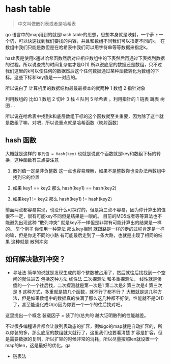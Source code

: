 # hash table
> 中文叫做散列表或者是哈希表

go 语言中的map用到的就是hash table的思想，思想本身就是映射，一个萝卜一个坑，可以快速找到我们要找的内容，并且和数组不同我们可以指定不同的k，
在数组中我们只能是数但是在哈希表中我们可以用字符串等等数据来指定k。

hash表是使用k通过哈希函数然后对应相应数组中的下表然后再通过下表找到数据的过程，所以说查找的时间复杂度才是O(1)
所以说底层的数据还是数组，只不过我们这里的k可以使任何的数据然后这个任何数据通过某种函数转化为数组的下标。这些下标和key值是一一对应的。

所以说白了 计算机里的数据结构最最最根本的就两种 1 数组 2 指针对象

利用数组的 比如 1 数组 2 切片 3 栈 4 队列 5 哈希表 。利用指针的 1 链表 跳表 树 图 ...

所以说在哈希表中找到k和底层数组下标的这个函数就至关重要，因为除了这个就是数组了嘛，对吧，所以说重点就是哈希函数（映射函数）
## hash 函数

大概就是这样的  `散列值 = Hash(key)` 也就是说这个函数就是key和数组下标的转换，这种函数有三点要注意

1. 散列值一定是非负整数 这一点也容易理解，如果不是整数你也没办法再数组中找到它的位置

2. 如果 key1 == key2 那么 hash(key1)  == hash(key2)

3. 如果key1 != key2 那么 hash(key1) != hash(key2)

前面两点都容易实现，也没什么可探讨的，但是第三点不容易，因为你计算出的值很不一定，很有可能key不同但是结果是一眼的。
目前的MD5或者等等算法也不能避免出现这种 “散列冲突” 就是key不一样但是非常有可能计算出的结果是一样的。
举个例子 你使用一种算法 那么key相同 就跟路是一样的走的过程肯定是一样的嘛，但是你走不同的小路 有可能最后走到了一条大路，也就是出现了相同的结果
这种就是 散列冲突

## 如何解决散列冲突？

- 寻址法 简单的说就是发现生成的那个整数被占用了，然后就往后找找到一个空闲的就住进去 包括这种方法 线性法 二次探测法 和多重探测法，
线性就是傻傻的一个一个往后找，二次探测就是第一次是1  第二次是2 第三次是4 第三次是 8 这种方式，多重就是搞几个函数，就不行了都不行？
大概就是这几种方法，但是如果数组中的数据真的快满了那么这几种都不好使，性能就不是O(1)了，甚至能退化成O(n)因为你要一个一个的往后找对吧，

 这里提出一个概念 装载因子 = 装了的/总共的 越大证明散列的性能越差。

 不过很多编程语言都会让散列表动态的扩容，例如go的map就是自动扩容的，所以你装的多，那么底层的数组就大就行了，这里我们也要看清楚
 扩容是扩容，但是需要数据的复制，所以扩容的时候非常的消耗，所以尽量按照len就设置一个map的len，这是最好的优化。ga

- 链表法
